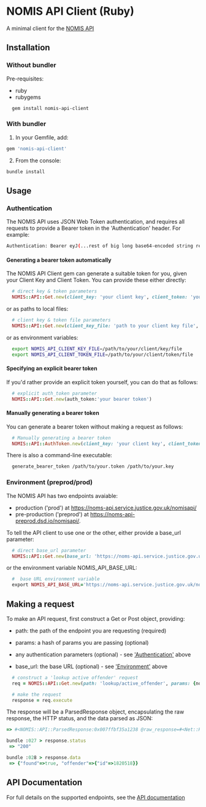 NOMIS API Client (Ruby)
=======================

A minimal client for the [NOMIS API](http://ministryofjustice.github.io/nomis-api/)

## Installation

### Without bundler

Pre-requisites:
- ruby
- rubygems

```bash
  gem install nomis-api-client  
```

### With bundler

1. In your Gemfile, add:
```ruby
gem 'nomis-api-client'
```

2. From the console:
```bash
bundle install
```

## Usage

### Authentication

The NOMIS API uses JSON Web Token authentication, and requires all requests to provide a Bearer token in the 'Authentication' header. For example:

```bash
Authentication: Bearer eyJ(...rest of big long base64-encoded string removed...)LdRw
```

#### Generating a bearer token automatically

The NOMIS API Client gem can generate a suitable token for you, given your Client Key and Client Token.
You can provide these either directly:

```ruby
  # direct key & token parameters
  NOMIS::API::Get.new(client_key: 'your client key', client_token: 'your client token')
```

or as paths to local files:

```ruby
  # client key & token file parameters
  NOMIS::API::Get.new(client_key_file: 'path to your client key file', client_token_file: 'path to your client token file')
```

or as environment variables:
```bash
  export NOMIS_API_CLIENT_KEY_FILE=/path/to/your/client/key/file
  export NOMIS_API_CLIENT_TOKEN_FILE=/path/to/your/client/token/file
```

#### Specifying an explicit bearer token

If you'd rather provide an explicit token yourself, you can do that as follows:
```ruby
  # explicit auth_token parameter
  NOMIS::API::Get.new(auth_token:'your bearer token')
```

#### Manually generating a bearer token

You can generate a bearer token without making a request as follows:

```ruby
  # Manually generating a bearer token
  NOMIS::API::AuthToken.new(client_key: 'your client key', client_token: 'your client token').bearer_token
```

There is also a command-line executable:

```bash
  generate_bearer_token /path/to/your.token /path/to/your.key
```

### Environment (preprod/prod)

The NOMIS API has two endpoints avaiable:
- production ('prod') at https://noms-api.service.justice.gov.uk/nomisapi/
- pre-production ('preprod') at https://noms-api-preprod.dsd.io/nomisapi/. 

To tell the API client to use one or the other, either provide a base_url parameter:
```ruby
  # direct base_url parameter
  NOMIS::API::Get.new(base_url: 'https://noms-api.service.justice.gov.uk/nomisapi/', ...)
```

or the environment variable NOMIS_API_BASE_URL:
```ruby
  #  base URL environment variable
  export NOMIS_API_BASE_URL='https://noms-api.service.justice.gov.uk/nomisapi/'
```


## Making a request

To make an API request, first construct a Get or Post object, providing:

- path: the path of the endpoint you are requesting (required)

- params: a hash of params you are passing (optional)
- any authentication parameters (optional) - see ['Authentication'](#Authentication) above
- base_url: the base URL (optional) - see ['Environment'](#Environment) above

```ruby
  # construct a 'lookup active offender' request
  req = NOMIS::API::Get.new(path: 'lookup/active_offender', params: {noms_id:'A12345BC', date_of_birth:'1966-05-29'})

  # make the request
  response = req.execute
```

The response will be a ParsedResponse object, encapsulating the raw response, the HTTP status, and the data parsed as JSON:

```ruby
=> #<NOMIS::API::ParsedResponse:0x007ffbf35a1238 @raw_response=#<Net::HTTPOK 200 OK readbody=true>, @data={"found"=>true, "offender"=>{"id"=>1234567}}>

bundle :027 > response.status
 => "200" 

bundle :028 > response.data
 => {"found"=>true, "offender"=>{"id"=>1820518}} 
```

## API Documentation

For full details on the supported endpoints, see the [API documentation](http://ministryofjustice.github.io/nomis-api/)
